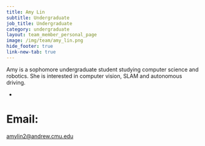 ```yaml
---
title: Amy Lin
subtitle: Undergraduate
job_title: Undergraduate
category: undergraduate
layout: team_member_personal_page
image: /img/team/amy_lin.png
hide_footer: true
link-new-tab: true
---
```


Amy is a sophomore undergraduate student studying computer science and robotics. She is interested in computer vision, SLAM and autonomous driving.

* 
# Email: #

amylin2@andrew.cmu.edu
